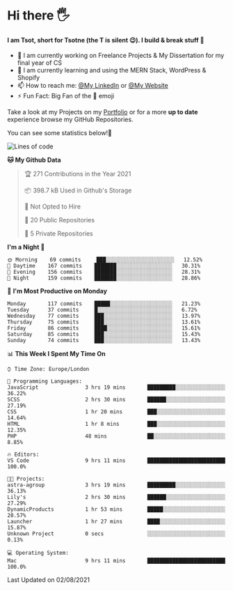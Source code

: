# Hi there :raised_hand_with_fingers_splayed:
#### I am Tsot, short for Tsotne (the T is silent :wink:). I build & break stuff :space_invader:
- :telescope: I am currently working on Freelance Projects & My Dissertation for my final year of CS
- :seedling: I am currently learning and using the MERN Stack, WordPress & Shopify
- :mailbox: How to reach me: [@My LinkedIn](https://www.linkedin.com/in/tsotne-gvadzabia/) or [@My Website](https://tsotnegvadzabia.me/contact)
- :zap: Fun Fact: Big Fan of the :space_invader: emoji

Take a look at my Projects on my [Portfolio](https://tsotnegvadzabia.me/) or for a more **up to date** experience browse my GitHub Repositories.

You can see some statistics below!:space_invader:
<!--START_SECTION:waka-->
![Lines of code](https://img.shields.io/badge/From%20Hello%20World%20I%27ve%20Written-3.5%20million%20lines%20of%20code-blue)

**🐱 My Github Data** 

> 🏆 271 Contributions in the Year 2021
 > 
> 📦 398.7 kB Used in Github's Storage 
 > 
> 🚫 Not Opted to Hire
 > 
> 📜 20 Public Repositories 
 > 
> 🔑 5 Private Repositories  
 > 
**I'm a Night 🦉** 

```text
🌞 Morning    69 commits     ███░░░░░░░░░░░░░░░░░░░░░░   12.52% 
🌆 Daytime    167 commits    ███████░░░░░░░░░░░░░░░░░░   30.31% 
🌃 Evening    156 commits    ███████░░░░░░░░░░░░░░░░░░   28.31% 
🌙 Night      159 commits    ███████░░░░░░░░░░░░░░░░░░   28.86%

```
📅 **I'm Most Productive on Monday** 

```text
Monday       117 commits    █████░░░░░░░░░░░░░░░░░░░░   21.23% 
Tuesday      37 commits     █░░░░░░░░░░░░░░░░░░░░░░░░   6.72% 
Wednesday    77 commits     ███░░░░░░░░░░░░░░░░░░░░░░   13.97% 
Thursday     75 commits     ███░░░░░░░░░░░░░░░░░░░░░░   13.61% 
Friday       86 commits     ████░░░░░░░░░░░░░░░░░░░░░   15.61% 
Saturday     85 commits     ███░░░░░░░░░░░░░░░░░░░░░░   15.43% 
Sunday       74 commits     ███░░░░░░░░░░░░░░░░░░░░░░   13.43%

```


📊 **This Week I Spent My Time On** 

```text
⌚︎ Time Zone: Europe/London

💬 Programming Languages: 
JavaScript               3 hrs 19 mins       █████████░░░░░░░░░░░░░░░░   36.22% 
SCSS                     2 hrs 30 mins       ██████░░░░░░░░░░░░░░░░░░░   27.19% 
CSS                      1 hr 20 mins        ███░░░░░░░░░░░░░░░░░░░░░░   14.64% 
HTML                     1 hr 8 mins         ███░░░░░░░░░░░░░░░░░░░░░░   12.35% 
PHP                      48 mins             ██░░░░░░░░░░░░░░░░░░░░░░░   8.85%

🔥 Editors: 
VS Code                  9 hrs 11 mins       █████████████████████████   100.0%

🐱‍💻 Projects: 
astra-agroup             3 hrs 19 mins       █████████░░░░░░░░░░░░░░░░   36.13% 
Lily's                   2 hrs 30 mins       ██████░░░░░░░░░░░░░░░░░░░   27.29% 
DynamicProducts          1 hr 53 mins        █████░░░░░░░░░░░░░░░░░░░░   20.57% 
Launcher                 1 hr 27 mins        ████░░░░░░░░░░░░░░░░░░░░░   15.87% 
Unknown Project          0 secs              ░░░░░░░░░░░░░░░░░░░░░░░░░   0.13%

💻 Operating System: 
Mac                      9 hrs 11 mins       █████████████████████████   100.0%

```


 Last Updated on 02/08/2021
<!--END_SECTION:waka-->
